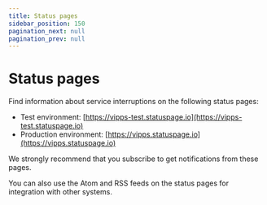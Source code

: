 ```yaml
---
title: Status pages
sidebar_position: 150
pagination_next: null
pagination_prev: null
---
```


# Status pages

Find information about service interruptions on the following status pages:

* Test environment: [https://vipps-test.statuspage.io](https://vipps-test.statuspage.io)
* Production environment: [https://vipps.statuspage.io](https://vipps.statuspage.io)

We strongly recommend that you subscribe to get notifications from these pages.

You can also use the Atom and RSS feeds on the status pages for integration with other systems.
